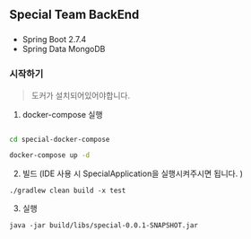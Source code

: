 ## Special Team BackEnd

### 

- Spring Boot 2.7.4
- Spring Data MongoDB

### 시작하기

> 도커가 설치되어있어야합니다.

1. docker-compose 실행

```bash

cd special-docker-compose

docker-compose up -d

```

2. 빌드 (IDE 사용 시 SpecialApplication을 실행시켜주시면 됩니다. ) 

```
./gradlew clean build -x test
```

3. 실행

```
java -jar build/libs/special-0.0.1-SNAPSHOT.jar
```

